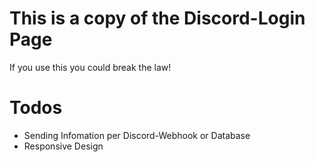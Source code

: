 # This is a copy of the Discord-Login Page
If you use this you could break the law!
# Todos
- Sending Infomation per Discord-Webhook or Database
- Responsive Design
